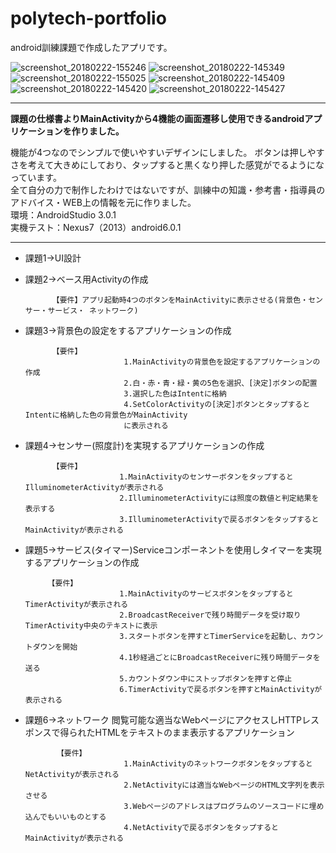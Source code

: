 # polytech-portfolio
android訓練課題で作成したアプリです。




![screenshot_20180222-155246](https://user-images.githubusercontent.com/35995374/36581675-77278546-18b1-11e8-95bf-a025560a4044.png)
![screenshot_20180222-145349](https://user-images.githubusercontent.com/35995374/36580472-c444c722-18ab-11e8-865e-aaf408ce4cdd.png)
![screenshot_20180222-155025](https://user-images.githubusercontent.com/35995374/36581625-318d784c-18b1-11e8-9d73-acb47513d567.png)
![screenshot_20180222-145409](https://user-images.githubusercontent.com/35995374/36580473-c46fcc92-18ab-11e8-9cce-a6d9c950948a.png)
![screenshot_20180222-145420](https://user-images.githubusercontent.com/35995374/36580474-c49507aa-18ab-11e8-84ff-a61f9eb7e3be.png)
![screenshot_20180222-145427](https://user-images.githubusercontent.com/35995374/36580475-c4b9d7c4-18ab-11e8-9687-8bee19ba3bef.png)

---

**課題の仕様書よりMainActivityから4機能の画面遷移し使用できるandroidアプリケーションを作りました。**  

機能が4つなのでシンプルで使いやすいデザインにしました。 
ボタンは押しやすさを考えて大きめにしており、タップすると黒くなり押した感覚がでるようになっています。  
全て自分の力で制作したわけではないですが、訓練中の知識・参考書・指導員のアドバイス・WEB上の情報を元に作りました。    
環境：AndroidStudio 3.0.1    
実機テスト：Nexus7（2013）android6.0.1

---

- 課題1→UI設計

  

- 課題2→ベース用Activityの作成

  
            【要件】アプリ起動時4つのボタンをMainActivityに表示させる(背景色・センサー・サービス・ ネットワーク)
            

- 課題3→背景色の設定をするアプリケーションの作成

            【要件】 
                            1.MainActivityの背景色を設定するアプリケーションの作成
                            2.白・赤・青・緑・黄の5色を選択、[決定]ボタンの配置
                            3.選択した色はIntentに格納
                            4.SetColorActivityの[決定]ボタンとタップするとIntentに格納した色の背景色がMainActivity
                            に表示される

- 課題4→センサー(照度計)を実現するアプリケーションの作成

            【要件】
                           1.MainActivityのセンサーボタンをタップするとIlluminometerActivityが表示される
                           2.IlluminometerActivityには照度の数値と判定結果を表示する
                           3.IlluminometerActivityで戻るボタンをタップするとMainActivityが表示される

- 課題5→サービス(タイマー)Serviceコンポーネントを使用しタイマーを実現するアプリケーションの作成

           【要件】
                           1.MainActivityのサービスボタンをタップするとTimerActivityが表示される
                           2.BroadcastReceiverで残り時間データを受け取りTimerActivity中央のテキストに表示
                           3.スタートボタンを押すとTimerServiceを起動し、カウントダウンを開始
                           4.1秒経過ごとにBroadcastReceiverに残り時間データを送る
                           5.カウントダウン中にストップボタンを押すと停止
                           6.TimerActivityで戻るボタンを押すとMainActivityが表示される

- 課題6→ネットワーク  閲覧可能な適当なWebページにアクセスしHTTPレスポンスで得られたHTMLをテキストのまま表示するアプリケーション
 
             【要件】
                            1.MainActivityのネットワークボタンをタップするとNetActivityが表示される
                            2.NetActivityには適当なWebページのHTML文字列を表示させる
                            3.Webページのアドレスはプログラムのソースコードに埋め込んでもいいものとする
                            4.NetActivityで戻るボタンをタップするとMainActivityが表示される

